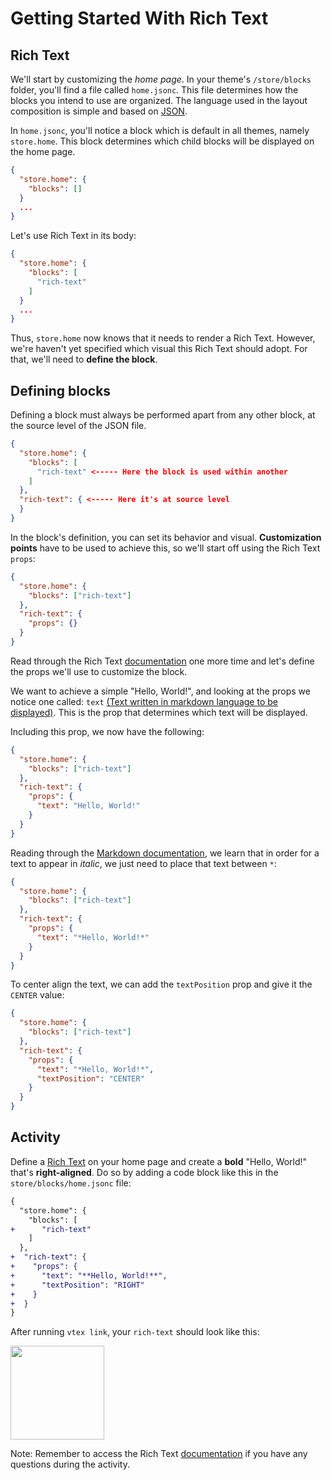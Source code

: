 # Getting Started With Rich Text

## Rich Text

We'll start by customizing the _home page_. In your theme's `/store/blocks` folder, you'll find a file called `home.jsonc`. This file determines how the blocks you intend to use are organized. The language used in the layout composition is simple and based on [JSON](http://www.json.org/json-en.html).

In `home.jsonc`, you'll notice a block which is default in all themes, namely `store.home`. This block determines which child blocks will be displayed on the home page.

```json
{
  "store.home": {
    "blocks": []
  }
  ...
}
```

Let's use Rich Text in its body:

```json
{
  "store.home": {
    "blocks": [
      "rich-text"
    ]
  }
  ...
}
```

Thus, `store.home` now knows that it needs to render a Rich Text. However, we're haven't yet specified which visual this Rich Text should adopt. For that, we'll need to **define the block**.

## Defining blocks

Defining a block must always be performed apart from any other block, at the source level of the JSON file.

```json
{
  "store.home": {
    "blocks": [
      "rich-text" <----- Here the block is used within another
    ]
  },
  "rich-text": { <----- Here it's at source level
  }
}
```

In the block's definition, you can set its behavior and visual. **Customization points** have to be used to achieve this, so we'll start off using the Rich Text `props`:

```json
{
  "store.home": {
    "blocks": ["rich-text"]
  },
  "rich-text": {
    "props": {}
  }
}
```

Read through the Rich Text [documentation](https://developers.vtex.com/docs/vtex-rich-text#rich-text) one more time and let's define the props we'll use to customize the block.

We want to achieve a simple "Hello, World!", and looking at the props we notice one called: `text` [(Text written in markdown language to be displayed)](https://developers.vtex.com/docs/vtex-rich-text#rich-text). This is the prop that determines which text will be displayed.

Including this prop, we now have the following:

```json
{
  "store.home": {
    "blocks": ["rich-text"]
  },
  "rich-text": {
    "props": {
      "text": "Hello, World!"
    }
  }
}
```

Reading through the [Markdown documentation](https://www.markdownguide.org/cheat-sheet/), we learn that in order for a text to appear in _italic_, we just need to place that text between `*`:

```json
{
  "store.home": {
    "blocks": ["rich-text"]
  },
  "rich-text": {
    "props": {
      "text": "*Hello, World!*"
    }
  }
}
```

To center align the text, we can add the `textPosition` prop and give it the `CENTER` value:

```json
{
  "store.home": {
    "blocks": ["rich-text"]
  },
  "rich-text": {
    "props": {
      "text": "*Hello, World!*",
      "textPosition": "CENTER"
    }
  }
}
```

## Activity

Define a [Rich Text](https://developers.vtex.com/docs/vtex-rich-text#rich-text) on your home page and create a **bold** "Hello, World!" that's **right-aligned**. Do so by adding a code block like this in the `store/blocks/home.jsonc` file:

```diff
{
  "store.home": {
    "blocks": [
+      "rich-text"
    ]
  },
+  "rich-text": {
+    "props": {
+      "text": "**Hello, World!**",
+      "textPosition": "RIGHT"
+    }
+  }
}
```

After running `vtex link`, your `rich-text` should look like this:

<img src="https://user-images.githubusercontent.com/12139385/70143376-2e7d3480-167a-11ea-8727-2bc6a9422f21.png" width="150" />

Note: Remember to access the Rich Text [documentation](https://developers.vtex.com/vtex-developer-docs/docs/vtex-rich-text) if you have any questions during the activity.
